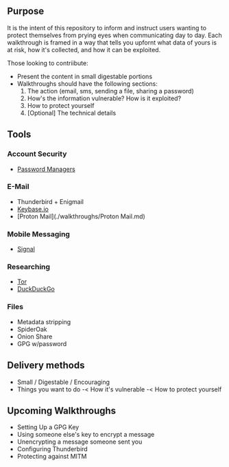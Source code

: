 ## Purpose

It is the intent of this repository to inform and instruct users wanting to protect themselves from prying
eyes when communicating day to day. Each walkthrough is framed in a way that tells you upfornt what data of
yours is at risk, how it's collected, and how it can be exploited.

Those looking to contriibute:

  * Present the content in small digestable portions
  * Walkthroughs should have the following sections:
    1. The action (email, sms, sending a file, sharing a password)
    2. How's the information vulnerable? How is it exploited?
    3. How to protect yourself
    4. [Optional] The technical details

## Tools

### Account Security
  - [Password Managers](./walkthroughs/password_managers.md)

### E-Mail
  - Thunderbird + Enigmail
  - [Keybase.io](./walkthroughs/Keybase.io.md)
  - [Proton Mail](./walkthroughs/Proton Mail.md)

### Mobile Messaging
  - [Signal](./walkthroughs/Signal.md)

### Researching
  - [Tor](./walkthroughs/tor.md)
  - [DuckDuckGo](./walkthroughs/DuckDuckGo.md)

### Files
  - Metadata stripping
  - SpiderOak
  - Onion Share
  - GPG w/password

## Delivery methods
  - Small / Digestable / Encouraging
  - Things you want to do -&lt; How it's vulnerable -&lt; How to protect yourself

## Upcoming Walkthroughs

   * Setting Up a GPG Key
   * Using someone else's key to encrypt a message
   * Unencrypting a message someone sent you
   * Configuring Thunderbird
   * Protecting against MITM
